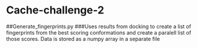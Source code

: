 # Cache-challenge-2

##Generate_fingerprints.py
###Uses results from docking to create a list of fingerprints from the best scoring conformations and create a paralell list of those scores. Data is stored as a numpy array in a separate file
